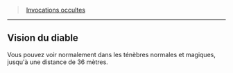 ﻿---
!Generic
Id: warlock_occultsummons_hd.md#vision-du-diable
ParentLink: warlock_occultsummons_hd.md#invocations-occultes
Name: Vision du diable
ParentName: Invocations occultes
NameLevel: 2
Attributes: {}
---
> [Invocations occultes](hd_warlock_occultsummons.md)

---

## Vision du diable

Vous pouvez voir normalement dans les ténèbres normales et magiques, jusqu'à une distance de 36 mètres.

